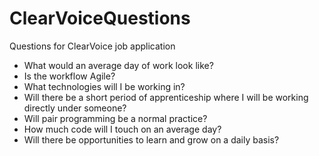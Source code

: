 # ClearVoiceQuestions
Questions for ClearVoice job application

* What would an average day of work look like?
* Is the workflow Agile?
* What technologies will I be working in?
* Will there be a short period of apprenticeship where I will be working directly under someone?
* Will pair programming be a normal practice?
* How much code will I touch on an average day?
* Will there be opportunities to learn and grow on a daily basis?
